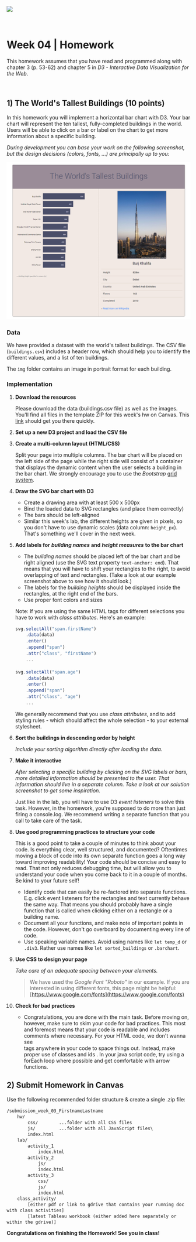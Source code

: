 <!-----
layout: lab
exclude: true
----->

<img src="cs171-logo.png" width="200">

&nbsp;

# Week 04 | Homework

This homework assumes that you have read and programmed along with chapter 3 (p. 53-62) and chapter 5 in *D3 - Interactive Data Visualization for the Web*.

&nbsp;

## 1) The World's Tallest Buildings (10 points)

In this homework you will implement a horizontal bar chart with D3. Your bar chart will represent the ten tallest, fully-completed buildings in the world. Users will be able to click on a bar or label on the chart to get more information about a specific building.

*During development you can base your work on the following screenshot, but the design decisions (colors, fonts, ...) are principally up to you:*

![Homework Preview](assets/cs171-week-3-hw-preview.png "Homework Preview")

### Data

We have provided a dataset with the world's tallest buildings. The CSV file (```buildings.csv```) includes a header row, which should help you to identify the different values, and a list of ten buildings.

The ```img``` folder contains an image in portrait format for each building.

### Implementation

1. **Download the resources**

	Please download the data (buildings.csv file) as well as the images. You'll find all files in the template ZIP for this week's hw on Canvas. This [link](https://www.cs171.org/Homework_instructions/week-03/hw/week-03_hw_template.zip) should get you there quickly.
	
2. **Set up a new D3 project and load the CSV file**
	
3. **Create a multi-column layout (HTML/CSS)**

	Split your page into multiple columns. The bar chart will be placed on the left side of the page while the right side will consist of a container that displays the dynamic content when the user selects a building in the bar chart. We strongly encourage you to use the *Bootstrap* [grid system](https://getbootstrap.com/docs/5.3/layout/grid).
	
4. **Draw the SVG bar chart with D3**

	- Create a drawing area with at least 500 x 500px
	- Bind the loaded data to SVG rectangles (and place them correctly)
	- The bars should be left-aligned
	- Similar this week's lab, the different heights are given in pixels, so you don't have to use dynamic scales (data column: ```height_px```). That's something we'll cover in the next week.

5. **Add labels for** ***building names*** **and** ***height measures*** **to the bar chart**
	
	- The *building names* should be placed left of the bar chart and be right aligned (use the SVG text property ```text-anchor: end```). That means that you will have to shift your rectangles to the right, to avoid overlapping of text and rectangles. (Take a look at our example screenshot above to see how it should look.)
	- The labels for the *building heights* should be displayed inside the rectangles, at the right end of the bars.
	- Use proper font colors and sizes

	Note: If you are using the same HTML tags for different selections you have to work with *class attributes*. Here's an example:
	
	```javascript
	svg.selectAll("span.firstName")
		.data(data)
    	.enter()
    	.append("span")
    	.attr("class", "firstName")
		...
		
	svg.selectAll("span.age")
		.data(data)
    	.enter()
    	.append("span")
    	.attr("class", "age")
		...
	```
	
	We generally recommend that you use *class attributes*, and to add styling rules - which should affect the whole selection - to your external stylesheet.

6. **Sort the buildings in descending order by height**

	*Include your sorting algorithm directly after loading the data.*

7. **Make it interactive**

	*After selecting a specific building by clicking on the SVG labels or bars, 
	more detailed information should be presented to the user. That information
	should live in a separate column. Take a look at our solution screenshot to get some
	 inspiration.*

	Just like in the lab, you will have to use D3 *event listeners* to solve this task. 
	However, in the homework, you're supposed to do more than just firing a console.log. 
	We recommend writing a separate function that you call to take care of the task.
	
8. **Use good programming practices to structure your code**

	This is a good point to take a couple of minutes to think about your code. Is everything clear, well structured, and documented? Oftentimes moving a block of code into its own separate function goes a long way toward improving readability! Your code should be concise and easy to read. That not only reduces debugging time, but will allow you to understand your code when you come back to it in a couple of months.  Be kind to your future self!
	
	* Identify code that can easily be re-factored into separate functions. E.g. click event listeners for the rectangles and text currently behave the same way. That means you should probably have a single function that is called when clicking either on a rectangle or a building name.
	* Document all your functions, and make note of important points in the code. However, don't go overboard by documenting every line of code.
	* Use speaking variable names. Avoid using names like ```let temp_d``` or ```.div3```. Rather
	 use names like ```let sorted_buildings``` or ```.barchart```. 

9. **Use CSS to design your page**

	*Take care of an adequate spacing between your elements.*
	
	> We have used the *Google Font "Roboto"* in our example. If you are interested in using different fonts, this page might be helpful: [https://www.google.com/fonts](https://www.google.com/fonts)
	
10. **Check for bad practices**
    * Congratulations, you are done with the main task. Before moving on, however, make sure to
     skim your code for bad practices. This most and foremost means that your code is readable
      and includes comments where necessary. For your HTML code, we don't wanna see <br> tags
       anywhere in your code to space things out. Instead, make proper use of classes and ids
       . In your java script code, try using a forEach loop where possible and get comfortable
        with arrow functions.

## 2) Submit Homework in Canvas

Use the following recommended folder structure & create a single .zip file:


```
/submission_week_03_FirstnameLastname
    hw/
        css/ 		...folder with all CSS files
        js/ 		...folder with all JavaScript files\
        index.html
    lab/
        activity_1
            index.html
        activity_2
            js/ 		
            index.html
        activity_3
            css/ 		
            js/ 
            index.html
    class_activity/
    	[either pdf or link to gdrive that contains your running doc with class activities]
    	[latest Tableau workbook (either added here separately or within the gdrive)]

```

**Congratulations on finishing the Homework! See you in class!**
